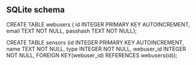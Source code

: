 ## SQLite schema ##

CREATE TABLE webusers ( id INTEGER PRIMARY KEY AUTOINCREMENT,
email TEXT NOT NULL,
passhash TEXT NOT NULL);


CREATE TABLE sensors (id INTEGER PRIMARY KEY AUTOINCREMENT,
name TEXT NOT NULL,
type INTEGER NOT NULL,
webuser_id INTEGER NOT NULL,
FOREIGN KEY(webuser_id) REFERENCES webusers(id));
